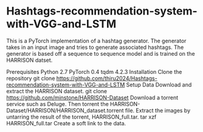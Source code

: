 # Hashtags-recommendation-system-with-VGG-and-LSTM

This is a PyTorch implementation of a hashtag generator. The generator takes in an input image and tries to generate associated hashtags. The generator is based off a sequence to sequence model and is trained on the HARRISON datset.

Prerequisites
Python 2.7
PyTorch 0.4
tqdm 4.2.3
Installation
Clone the repository
git clone https://github.com/thiru2024/Hashtags-recommendation-system-with-VGG-and-LSTM
Setup Data
Download and extract the HARRISON dataset.
git clone https://github.com/minstone/HARRISON-Dataset
Download a torrent service such as Deluge. Then torrent the HARRISON-Dataset/HARRISON/HARRISON_dataset.torrent file.
Extract the images by untarring the result of the torrent, HARRISON_full.tar.
tar xzf HARRISON_full.tar
Create a soft link to the data.
